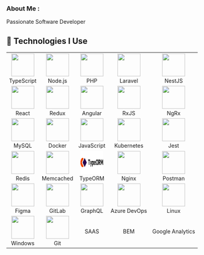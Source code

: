 ### About Me :

Passionate Software Developer

## 🚀 Technologies I Use

<table align="center">
  <tr>
    <td align="center"><img src="https://cdn.jsdelivr.net/gh/devicons/devicon/icons/typescript/typescript-original.svg" width="60" height="60"/><br>TypeScript</td>
    <td align="center"><img src="https://cdn.jsdelivr.net/gh/devicons/devicon/icons/nodejs/nodejs-original.svg" width="60" height="60"/><br>Node.js</td>
    <td align="center"><img src="https://cdn.jsdelivr.net/gh/devicons/devicon/icons/php/php-original.svg" width="60" height="60"/><br>PHP</td>
    <td align="center"><img src="https://cdn.jsdelivr.net/gh/devicons/devicon/icons/laravel/laravel-original.svg" width="60" height="60"/><br>Laravel</td>
    <td align="center"><img src="https://www.vectorlogo.zone/logos/nestjs/nestjs-icon.svg" width="60" height="60"/><br>NestJS</td>
  </tr>
  <tr>
    <td align="center"><img src="https://cdn.jsdelivr.net/gh/devicons/devicon/icons/react/react-original.svg" width="60" height="60"/><br>React</td>
    <td align="center"><img src="https://cdn.jsdelivr.net/gh/devicons/devicon/icons/redux/redux-original.svg" width="60" height="60"/><br>Redux</td>
    <td align="center"><img src="https://cdn.jsdelivr.net/gh/devicons/devicon/icons/angularjs/angularjs-original.svg" width="60" height="60"/><br>Angular</td>
    <td align="center"><img src="https://rxjs.dev/generated/images/marketing/home/Rx_Logo-512-512.png" width="60" height="60"/><br>RxJS</td>
    <td align="center"><img src="https://ngrx.io/assets/images/badge.svg" width="60" height="60"/><br>NgRx</td>
  </tr>
  <tr>
    <td align="center"><img src="https://cdn.jsdelivr.net/gh/devicons/devicon/icons/mysql/mysql-original.svg" width="60" height="60"/><br>MySQL</td>
    <td align="center"><img src="https://cdn.jsdelivr.net/gh/devicons/devicon/icons/docker/docker-original.svg" width="60" height="60"/><br>Docker</td>
    <td align="center"><img src="https://cdn.jsdelivr.net/gh/devicons/devicon/icons/javascript/javascript-original.svg" width="60" height="60"/><br>JavaScript</td>
    <td align="center"><img src="https://cdn.jsdelivr.net/gh/devicons/devicon/icons/kubernetes/kubernetes-plain.svg" width="60" height="60"/><br>Kubernetes</td>
    <td align="center"><img src="https://cdn.jsdelivr.net/gh/devicons/devicon/icons/jest/jest-plain.svg" width="60" height="60"/><br>Jest</td>
  </tr>
  <tr>
    <td align="center"><img src="https://cdn.jsdelivr.net/gh/devicons/devicon/icons/redis/redis-original.svg" width="60" height="60"/><br>Redis</td>
    <td align="center"><img src="https://upload.wikimedia.org/wikipedia/commons/0/05/Memcached.svg" width="60" height="60"/><br>Memcached</td>
    <td align="center"><img src="https://github.com/typeorm/typeorm/raw/master/resources/logo_big.png" width="60" height="60"/><br>TypeORM</td>
    <td align="center"><img src="https://cdn.jsdelivr.net/gh/devicons/devicon/icons/nginx/nginx-original.svg" width="60" height="60"/><br>Nginx</td>
    <td align="center"><img src="https://cdn.jsdelivr.net/gh/devicons/devicon/icons/postman/postman-original.svg" width="60" height="60"/><br>Postman</td>
  </tr>
  <tr>
    <td align="center"><img src="https://cdn.jsdelivr.net/gh/devicons/devicon/icons/figma/figma-original.svg" width="60" height="60"/><br>Figma</td>
    <td align="center"><img src="https://cdn.jsdelivr.net/gh/devicons/devicon/icons/gitlab/gitlab-original.svg" width="60" height="60"/><br>GitLab</td>
    <td align="center"><img src="https://cdn.jsdelivr.net/gh/devicons/devicon/icons/graphql/graphql-plain.svg" width="60" height="60"/><br>GraphQL</td>
    <td align="center"><img src="https://upload.wikimedia.org/wikipedia/commons/3/3f/Azure_DevOps_Logo.svg" width="60" height="60"/><br>Azure DevOps</td>
    <td align="center"><img src="https://cdn.jsdelivr.net/gh/devicons/devicon/icons/linux/linux-original.svg" width="60" height="60"/><br>Linux</td>
  </tr>
  <tr>
    <td align="center"><img src="https://cdn.jsdelivr.net/gh/devicons/devicon/icons/windows8/windows8-original.svg" width="60" height="60"/><br>Windows</td>
    <td align="center"><img src="https://cdn.jsdelivr.net/gh/devicons/devicon/icons/git/git-original.svg" width="60" height="60"/><br>Git</td>
    <td align="center">SAAS</td>
    <td align="center">BEM</td>
    <td align="center">Google Analytics</td>
  </tr>
</table>
